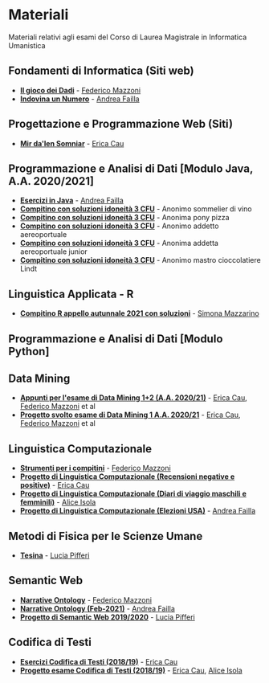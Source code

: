 # Materiali
Materiali relativi agli esami del Corso di Laurea Magistrale in Informatica Umanistica

## Fondamenti di Informatica (Siti web)
- [**Il gioco dei Dadi**](https://github.com/FedericoMz/fondamentiDiInformatica) - [Federico Mazzoni](https://github.com/FedericoMz) 
- [**Indovina un Numero**](https://github.com/andreafailla/indovina-un-numero) - [Andrea Failla](https://github.com/andreafailla)

## Progettazione e Programmazione Web (Siti)
- [**Mir da'len Somniar**](https://github.com/lyereth/Sito-PPW) - [Erica Cau](https://github.com/lyereth) 

## Programmazione e Analisi di Dati [Modulo Java, A.A. 2020/2021]
- [**Esercizi in Java**](https://github.com/andreafailla/Esercizi-in-java) - [Andrea Failla](https://github.com/andreafailla)
- [**Compitino con soluzioni idoneità 3 CFU**](https://github.com/infouma-unipi/JavaThread) - Anonimo sommelier di vino
- [**Compitino con soluzioni idoneità 3 CFU**](https://github.com/infouma-unipi/JavaThread2) - Anonima pony pizza
- [**Compitino con soluzioni idoneità 3 CFU**](https://github.com/infouma-unipi/JavaThread3) - Anonimo addetto aereoportuale
- [**Compitino con soluzioni idoneità 3 CFU**](https://github.com/infouma-unipi/JavaThread4) - Anonima addetta aereoportuale junior
- [**Compitino con soluzioni idoneità 3 CFU**](https://github.com/infouma-unipi/JavaThread5) - Anonimo mastro cioccolatiere Lindt

## Linguistica Applicata - R
- [**Compitino R appello autunnale 2021 con soluzioni**](https://github.com/simonamazzarino/Linguistica-Applicata---R) - [Simona Mazzarino](https://github.com/simonamazzarino)

## Programmazione e Analisi di Dati [Modulo Python]

## Data Mining
- [**Appunti per l'esame di Data Mining 1+2 (A.A. 2020/21)**](https://github.com/lyereth/Appunti-Data-Mining-) - [Erica Cau](https://github.com/lyereth/), [Federico Mazzoni](https://github.com/FedericoMz) et al
- [**Progetto svolto esame di Data Mining 1 A.A. 2020/21**](https://github.com/lyereth/Data-Mining-project) - [Erica Cau](https://github.com/lyereth/), [Federico Mazzoni](https://github.com/FedericoMz) et al

## Linguistica Computazionale
- [**Strumenti per i compitini**](https://github.com/FedericoMz/Linguistica-Computazionale/) - [Federico Mazzoni](https://github.com/FedericoMz)
- [**Progetto di Linguistica Computazionale (Recensioni negative e positive)**](https://github.com/lyereth/text_analysis_1) - [Erica Cau](https://github.com/lyereth/)
- [**Progetto di Linguistica Computazionale (Diari di viaggio maschili e femminili)**](https://github.com/alisola21/Progetto-Linguistica-Computazionale) - [Alice Isola](https://github.com/alisola21)
- [**Progetto di Linguistica Computazionale (Elezioni USA)**](https://github.com/andreafailla/LingComp-progetto) - [Andrea Failla](https://github.com/andreafailla)

## Metodi di Fisica per le Scienze Umane
- [**Tesina**](https://github.com/luciapiff/Metodi-della-fisica-per-le-scienze-umane) - [Lucia Pifferi](https://github.com/luciapiff/)

## Semantic Web
- [**Narrative Ontology**](https://github.com/FedericoMz/Semantic-Web) - [Federico Mazzoni](https://github.com/FedericoMz)
- [**Narrative Ontology (Feb-2021)**](https://github.com/andreafailla/Narrative-Ontology) - [Andrea Failla](https://github.com/andreafailla)
- [**Progetto di Semantic Web 2019/2020**](https://github.com/luciapiff/Semantic-Web) - [Lucia Pifferi](https://github.com/luciapiff/)

## Codifica di Testi
- [**Esercizi Codifica di Testi (2018/19)**](https://github.com/lyereth/Esercizi-Codifica-di-Testi) - [Erica Cau](https://github.com/lyereth)
- [**Progetto esame Codifica di Testi (2018/19)**](https://github.com/lyereth/Progetto-Esame-Codifica-di-Testi) - [Erica Cau](https://github.com/lyereth), [Alice Isola](https://github.com/alisola21)
